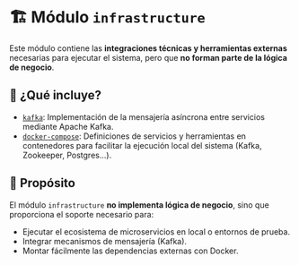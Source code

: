 # 🏗️ Módulo `infrastructure`

Este módulo contiene las **integraciones técnicas y herramientas externas** necesarias para ejecutar el sistema, pero que **no forman parte de la lógica de negocio**.

## 🔹 ¿Qué incluye?

- [`kafka`](./kafka/readme.md): Implementación de la mensajería asíncrona entre servicios mediante Apache Kafka.
- [`docker-compose`](./docker-compose/readme.md): Definiciones de servicios y herramientas en contenedores para facilitar la ejecución local del sistema (Kafka, Zookeeper, Postgres...).

## 🎯 Propósito

El módulo `infrastructure` **no implementa lógica de negocio**, sino que proporciona el soporte necesario para:

- Ejecutar el ecosistema de microservicios en local o entornos de prueba.
- Integrar mecanismos de mensajería (Kafka).
- Montar fácilmente las dependencias externas con Docker.